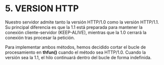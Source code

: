 <h1>5. VERSION HTTP</h1>
Nuestro servidor admite tanto la versión HTTP/1.0 como la versión HTTP/1.1. 
Su principal diferencia es que la 1.1 está preparada para mantener la conexión cliente-servidor (KEEP-ALIVE), mientras que la 1.0 cerrará la conexión tras procesar la petición.

Para implementar ambos métodos, hemos decidido cortar el bucle de procesamiento en **thfun()** cuando el método sea HTTP/1.0. Cuando la versión sea la 1.1, el hilo continuará dentro del bucle de forma indefinida.